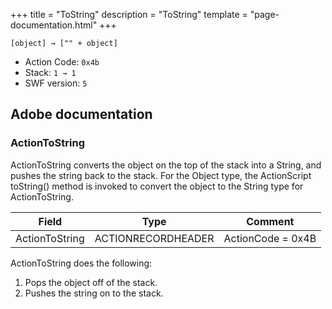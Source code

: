 +++
title = "ToString"
description = "ToString"
template = "page-documentation.html"
+++

```
[object] → ["" + object]
```

- Action Code: `0x4b`
- Stack: `1 → 1`
- SWF version: `5`

## Adobe documentation

### ActionToString

ActionToString converts the object on the top of the stack into a String, and pushes the string back to the stack.
For the Object type, the ActionScript toString() method is invoked to convert the object to the String type for
ActionToString.

| Field             | Type               | Comment                        |
|-------------------|--------------------|--------------------------------|
| ActionToString    | ACTIONRECORDHEADER | ActionCode = 0x4B              |

ActionToString does the following:
1. Pops the object off of the stack.
2. Pushes the string on to the stack.
